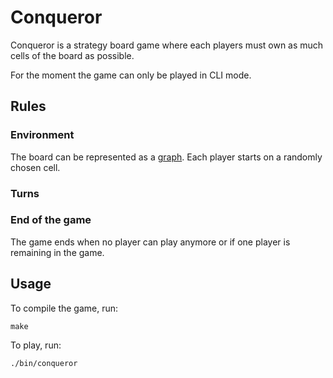 # Conqueror

Conqueror is a strategy board game where each players must own as much cells of
the board as possible.

For the moment the game can only be played in CLI mode.

## Rules

### Environment

The board can be represented as a [graph](http://en.wikipedia.org/wiki/Graph_%28mathematics%29).
Each player starts on a randomly chosen cell.

### Turns

### End of the game

The game ends when no player can play anymore or if one player is remaining in
the game.

## Usage

To compile the game, run:
```
make
```

To play, run:
```
./bin/conqueror
```
